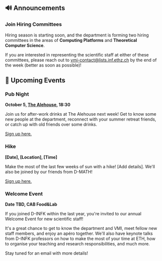 ## 🔊 Announcements

### Join Hiring Committees

Hiring season is starting soon, and the department is forming two hiring committees in the areas of **Computing Platforms** and **Theoretical Computer Science**.

If you are interested in representing the scientific staff at either of these committees, please reach out to [vmi-contact@lists.inf.ethz.ch](mailto:vmi-contact@lists.inf.ethz.ch) by the end of the week (better as soon as possible)!

## 📅 Upcoming Events

### Pub Night

**October 5, [The Alehouse](https://maps.app.goo.gl/Pop2SMBe6cc8RUm37), 18:30**

Join us for after-work drinks at The Alehouse next week! Get to know some new people at the department, reconnect with your summer retreat friends, or catch up with old friends over some drinks.

[Sign up here.](https://forms.gle/bqHiKxXM1Nd5CZsm7)

### Hike

**[Date], [Location], [Time]**

Make the most of the last few weeks of sun with a hike! [Add details]. We'll also be joined by our friends from D-MATH! 

[Sign up here.]()

### Welcome Event

**Date TBD, CAB Food&Lab**

If you joined D-INFK within the last year, you're invited to our annual Welcome Event for new scientific staff! 

It's a great chance to get to know the department and VMI, meet fellow new staff members, and enjoy an apéro together. We'll also have keynote talks from D-INFK professors on how to make the most of your time at ETH, how to organise your teaching and research responsibilities, and much more. 

Stay tuned for an email with more details! 
